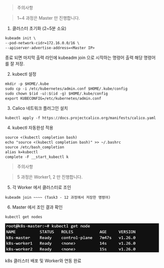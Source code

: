 > 주의사항 

> 1~4 과정은 Master 만 진행합니다.


1.	클러스터 초기화 (2~5분 소요)

```
kubeadm init \
--pod-network-cidr=172.16.0.0/16 \
--apiserver-advertise-address=<Master IP>
```

종료 되면 마지막 출력 라인에 kubeadm join 으로 시작하는 명령어 출력 
해당 명령어를 잘 저장.

2.	kubectl 설정
 
```
mkdir -p $HOME/.kube
sudo cp -i /etc/kubernetes/admin.conf $HOME/.kube/config
sudo chown $(id -u):$(id -g) $HOME/.kube/config
export KUBECONFIG=/etc/kubernetes/admin.conf
```
3.	Calico 네트워크 플러그인 설치

``` 
kubectl apply -f https://docs.projectcalico.org/manifests/calico.yaml
```

4.	kubectl 자동완성 적용

```
source <(kubectl completion bash)
echo "source <(kubectl completion bash)" >> ~/.bashrc
source /etc/bash_completion
alias k=kubectl
complete -F __start_kubectl k
```

> 주의사항 

> 5 과정은 Worker1, 2 만 진행합니다.

5.	각 Worker 에서 클러스터로 조인

```
kubeadm join ~~~~ (Task3 - 12 과정에서 저장한 명령어)
```

6.	Master 에서 조인 결과 확인
 
```
kubectl get nodes
```
![](../img/liT4-6.png) 

k8s 클러스터 배포 및 Worker와 연동 완료
